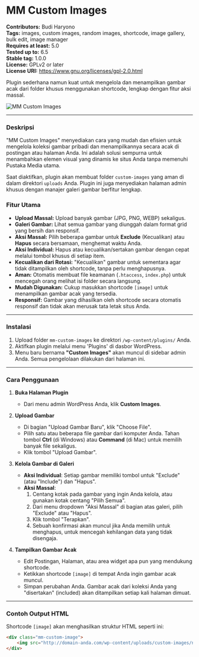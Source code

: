 # MM Custom Images

**Contributors:** Budi Haryono  
**Tags:** images, custom images, random images, shortcode, image gallery, bulk edit, image manager  
**Requires at least:** 5.0  
**Tested up to:** 6.5  
**Stable tag:** 1.0.0  
**License:** GPLv2 or later  
**License URI:** https://www.gnu.org/licenses/gpl-2.0.html

Plugin sederhana namun kuat untuk mengelola dan menampilkan gambar acak dari folder khusus menggunakan shortcode, lengkap dengan fitur aksi massal.

![MM Custom Images](https://plugins.budiharyono.com/images/custom-images.png)

---

### Deskripsi

"MM Custom Images" menyediakan cara yang mudah dan efisien untuk mengelola koleksi gambar pribadi dan menampilkannya secara acak di postingan atau halaman Anda. Ini adalah solusi sempurna untuk menambahkan elemen visual yang dinamis ke situs Anda tanpa memenuhi Pustaka Media utama.

Saat diaktifkan, plugin akan membuat folder `custom-images` yang aman di dalam direktori `uploads` Anda. Plugin ini juga menyediakan halaman admin khusus dengan manajer galeri gambar berfitur lengkap.

### Fitur Utama

*   **Upload Massal:** Upload banyak gambar (JPG, PNG, WEBP) sekaligus.
*   **Galeri Gambar:** Lihat semua gambar yang diunggah dalam format grid yang bersih dan responsif.
*   **Aksi Massal:** Pilih beberapa gambar untuk **Exclude** (Kecualikan) atau **Hapus** secara bersamaan, menghemat waktu Anda.
*   **Aksi Individual:** Hapus atau kecualikan/sertakan gambar dengan cepat melalui tombol khusus di setiap item.
*   **Kecualikan dari Rotasi:** "Kecualikan" gambar untuk sementara agar tidak ditampilkan oleh shortcode, tanpa perlu menghapusnya.
*   **Aman:** Otomatis membuat file keamanan (`.htaccess`, `index.php`) untuk mencegah orang melihat isi folder secara langsung.
*   **Mudah Digunakan:** Cukup masukkan shortcode `[image]` untuk menampilkan gambar acak yang tersedia.
*   **Responsif:** Gambar yang dihasilkan oleh shortcode secara otomatis responsif dan tidak akan merusak tata letak situs Anda.

---

### Instalasi

1.  Upload folder `mm-custom-images` ke direktori `/wp-content/plugins/` Anda.
2.  Aktifkan plugin melalui menu 'Plugins' di dasbor WordPress.
3.  Menu baru bernama **"Custom Images"** akan muncul di sidebar admin Anda. Semua pengelolaan dilakukan dari halaman ini.

---

### Cara Penggunaan

1.  **Buka Halaman Plugin**
    *   Dari menu admin WordPress Anda, klik **Custom Images**.

2.  **Upload Gambar**
    *   Di bagian "Upload Gambar Baru", klik "Choose File".
    *   Pilih satu atau beberapa file gambar dari komputer Anda. Tahan tombol **Ctrl** (di Windows) atau **Command** (di Mac) untuk memilih banyak file sekaligus.
    *   Klik tombol "Upload Gambar".

3.  **Kelola Gambar di Galeri**
    *   **Aksi Individual**: Setiap gambar memiliki tombol untuk "Exclude" (atau "Include") dan "Hapus".
    *   **Aksi Massal**:
        1.  Centang kotak pada gambar yang ingin Anda kelola, atau gunakan kotak centang "Pilih Semua".
        2.  Dari menu dropdown "Aksi Massal" di bagian atas galeri, pilih "Exclude" atau "Hapus".
        3.  Klik tombol "Terapkan".
        4.  Sebuah konfirmasi akan muncul jika Anda memilih untuk menghapus, untuk mencegah kehilangan data yang tidak disengaja.

4.  **Tampilkan Gambar Acak**
    *   Edit Postingan, Halaman, atau area widget apa pun yang mendukung shortcode.
    *   Ketikkan shortcode `[image]` di tempat Anda ingin gambar acak muncul.
    *   Simpan perubahan Anda. Gambar acak dari koleksi Anda yang "disertakan" (included) akan ditampilkan setiap kali halaman dimuat.

---

### Contoh Output HTML

Shortcode `[image]` akan menghasilkan struktur HTML seperti ini:

```html
<div class="mm-custom-image">
    <img src="http://domain-anda.com/wp-content/uploads/custom-images/nama-gambar-acak.jpg" alt="Judul Post Anda" title="Judul Post Anda" loading="lazy">
</div>